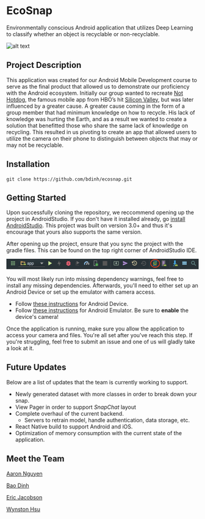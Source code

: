 # EcoSnap

Environmentally conscious Android application that utilizes Deep Learning to classify whether an object is recyclable or non-recyclable. 

![alt text](https://github.com/bdinh/ecosnap/blob/master/wireframes/Logo_800x.png "EcoSnap")

## Project Description 

This application was created for our Android Mobile Development course to serve as the final product that allowed us to demonstrate our proficiency with the Android ecosystem. Initially our group wanted to recreate [Not Hotdog](https://itunes.apple.com/us/app/not-hotdog/id1212457521?mt=8), the famous mobile app from HBO’s hit [Silicon Valley](https://www.hbo.com/silicon-valley), but was later influenced by a greater cause. A greater cause coming in the form of a group member that had minimum knowledge on how to recycle. His lack of knowledge was hurting the Earth, and as a result we wanted to create a solution that benefitted those who share the same lack of knowledge on recycling. This resulted in us pivoting to create an app that allowed users to utilize the camera on their phone to distinguish between objects that may or may not be recyclable. 

## Installation

```
git clone https://github.com/bdinh/ecosnap.git
```

## Getting Started

Upon successfully cloning the repository, we reccommend opening up the project in AndroidStudio. If you don't have it installed already, go [install AndroidStudio](https://developer.android.com/studio/). This project was built on version 3.0+ and thus it's encourage that yours also supports the same version.

After opening up the project, ensure that you sync the project with the gradle files. This can be found on the top right corner of AndroidStudio IDE.

![Android Studio Toolbar](./static/android-toolbar.png)

You will most likely run into missing dependency warnings, feel free to install any missing dependencies. Afterwards, you'll need to either set up an Android Device or set up the emulator with camera access.

- Follow [these instructions](https://developer.android.com/studio/debug/dev-options#enable) for Android Device.
- Follow [these instructions](https://developer.android.com/studio/run/emulator) for Android Emulator. Be sure to **enable** the device's camera!


Once the application is running, make sure you allow the application to access your camera and files. You're all set after you've reach this step. If you're struggling, feel free to submit an issue and one of us will gladly take a look at it.


## Future Updates
Below are a list of updates that the team is currently working to support. 

- Newly generated dataset with more classes in order to break down your snap.
- View Pager in order to support _SnapChat_ layout
- Complete overhaul of the current backend. 
	- Servers to retrain model, handle authentication, data storage, etc.
- React Native build to support Android and iOS.
- Optimization of memory consumption with the current state of the application.


## Meet the Team

[Aaron Nguyen](https://github.com/aaronluannguyen "aaronluannguyen")

[Bao Dinh](https://github.com/bdinh "bdinh")

[Eric Jacobson](https://github.com/EJacobson96 "EJacobson96")

[Wynston Hsu](https://github.com/wynhsu "wynhsu")
